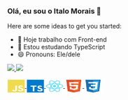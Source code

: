 ### Olá, eu sou o Italo Morais 👋

Here are some ideas to get you started:

- 🔭 Hoje trabalho com Front-end
- 🌱 Estou estudando TypeScript
- 😄 Pronouns: Ele/dele

<div>
  <a href="https://github.com/Italo-Morais">
  <img height="180em" src="https://github-readme-stats.vercel.app/api?username=Italo-Morais&show_icons=true&theme=dracula&include_all_commits=true&count_private=true"/>
  <img height="180em" src="https://github-readme-stats.vercel.app/api/top-langs/?username=Italo-Morais&layout=compact&langs_count=16&theme=dracula"/>
</div>
<div style="display: inline_block"><br>
  <img align="center" alt="Italo-Js" height="30" width="40" src="https://raw.githubusercontent.com/devicons/devicon/master/icons/javascript/javascript-plain.svg">
  <img align="center" alt="Italo-Ts" height="30" width="40" src="https://raw.githubusercontent.com/devicons/devicon/master/icons/typescript/typescript-plain.svg">
  <img align="center" alt="Italo-React" height="30" width="40" src="https://raw.githubusercontent.com/devicons/devicon/master/icons/react/react-original.svg">
  <img align="center" alt="Italo-HTML" height="30" width="40" src="https://raw.githubusercontent.com/devicons/devicon/master/icons/html5/html5-original.svg">
  <img align="center" alt="Italo-CSS" height="30" width="40" src="https://raw.githubusercontent.com/devicons/devicon/master/icons/css3/css3-original.svg">
</div>

    
                           
                           
                      
